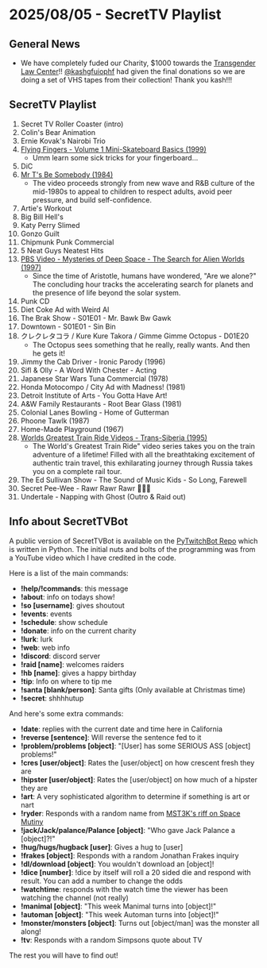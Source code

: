 # 2025/08/05 - SecretTV Playlist

## General News

- We have completely fuded our Charity, $1000 towards the [Transgender Law Center](https://transgenderlawcenter.org/)!!  [@kashgfuiophf](https://www.twitch.tv/kashgfuiophf) had given the final donations so we are doing a set of VHS tapes from their collection!  Thank you kash!!!

## SecretTV Playlist

1. Secret TV Roller Coaster (intro)
2. Colin's Bear Animation
3. Ernie Kovak's Nairobi Trio
4. [Flying Fingers - Volume 1 Mini-Skateboard Basics (1999)](https://www.ebay.com/itm/196868669418)
   - Umm learn some sick tricks for your fingerboard...
5. DiC
6. [Mr T's Be Somebody (1984)](https://en.wikipedia.org/wiki/Be_Somebody..._or_Be_Somebody%27s_Fool!)
   - The video proceeds strongly from new wave and R&B culture of the mid-1980s to appeal to children to respect adults, avoid peer pressure, and build self-confidence.
7. Artie's Workout
8. Big Bill Hell's
9. Katy Perry Slimed
10. Gonzo Guilt
11. Chipmunk Punk Commercial
12. 5 Neat Guys Neatest Hits
13. [PBS Video - Mysteries of Deep Space - The Search for Alien Worlds (1997)](https://www.pbs.org/deepspace/broadcast/)
    -  Since the time of Aristotle, humans have wondered, "Are we alone?" The concluding hour tracks the accelerating search for planets and the presence of life beyond the solar system. 
14. Punk CD
15. Diet Coke Ad with Weird Al
16. The Brak Show - S01E01 - Mr. Bawk Bw Gawk
17. Downtown - S01E01 - Sin Bin    
18. クレクレタコラ / Kure Kure Takora / Gimme Gimme Octopus - D01E20
    - The Octopus sees something that he really, really wants.  And then he gets it!
19. Jimmy the Cab Driver - Ironic Parody (1996)
20. Sifl & Olly - A Word With Chester - Acting
21. Japanese Star Wars Tuna Commercial (1978)
22. Honda Motocompo / City Ad with Madness! (1981)
23. Detroit Institute of Arts - You Gotta Have Art!
24. A&W Family Restaurants - Root Bear Glass (1981)
25. Colonial Lanes Bowling - Home of Gutterman
26. Phoone Tawlk (1987)
27. Home-Made Playground (1967)
28. [Worlds Greatest Train Ride Videos - Trans-Siberia (1995)](https://www.themoviedb.org/movie/1160728-world-s-greatest-train-ride-videos-trans-siberia)
    - The World's Greatest Train Ride" video series takes you on the train adventure of a lifetime! Filled with all the breathtaking excitement of authentic train travel, this exhilarating journey through Russia takes you on a complete rail tour.
29. The Ed Sullivan Show - The Sound of Music Kids - So Long, Farewell
30. Secret Pee-Wee - Rawr Rawr Rawr 🐊🐊🐊
31. Undertale - Napping with Ghost (Outro & Raid out)



## Info about SecretTVBot

A public version of SecretTVBot is available on the [PyTwitchBot Repo](https://github.com/awbored/PyTwitchBot) which is written in Python.  The initial nuts and bolts of the programming was from a YouTube video which I have credited in the code.

Here is a list of the main commands:
- **!help/!commands**: this message
- **!about**: info on todays show!
- **!so [username]**: gives shoutout
- **!events**: events
- **!schedule**: show schedule
- **!donate**: info on the current charity
- **!lurk**: lurk
- **!web**: web info
- **!discord**: discord server
- **!raid [name]**: welcomes raiders
- **!hb [name]**: gives a happy birthday
- **!tip**: Info on where to tip me
- **!santa [blank/person]**: Santa gifts (Only available at Christmas time)
- **!secret**: shhhhutup

And here's some extra commands:
- **!date**: replies with the current date and time here in California
- **!reverse [sentence]**: Will reverse the sentence fed to it
- **!problem/problems [object]**: "[User] has some SERIOUS ASS [object] problems!"
- **!cres [user/object]**: Rates the [user/object] on how crescent fresh they are
- **!hipster [user/object]**: Rates the [user/object] on how much of a hipster they are
- **!art**: A very sophisticated algorithm to determine if something is art or nart
- **!ryder**: Responds with a random name from [MST3K's riff on Space Mutiny](https://www.rowsdowr.com/2011/04/04/space-mutiny-the-many-names-of-david-ryder-mst3k-video/)
- **!jack/Jack/palance/Palance [object]**: "Who gave Jack Palance a [object]?!"
- **!hug/hugs/hugback [user]**: Gives a hug to [user]
- **!frakes [object]**: Responds with a random Jonathan Frakes inquiry
- **!dl/download [object]**: You wouldn't download an [object]!
- **!dice [number]**: !dice by itself will roll a 20 sided die and respond with result.  You can add a number to change the odds
- **!watchtime**: responds with the watch time the viewer has been watching the channel (not really)
- **!manimal [object]**: "This week Manimal turns into [object]!"
- **!automan [object]**: "This week Automan turns into [object]!"
- **!monster/monsters [object]**: Turns out [object/man] was the monster all along!
- **!tv**: Responds with a random Simpsons quote about TV

The rest you will have to find out!
